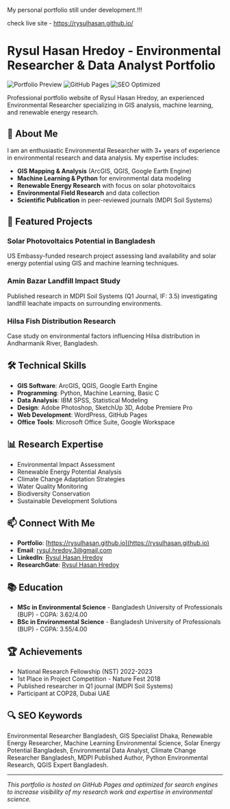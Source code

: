 My personal portfolio still under development.!!!

check live site - https://rysulhasan.github.io/

# Rysul Hasan Hredoy - Environmental Researcher & Data Analyst Portfolio

![Portfolio Preview](https://img.shields.io/badge/Portfolio-Live-success)
![GitHub Pages](https://img.shields.io/badge/Hosted-GitHub%20Pages-blue)
![SEO Optimized](https://img.shields.io/badge/SEO-Optimized-green)

Professional portfolio website of Rysul Hasan Hredoy, an experienced Environmental Researcher specializing in GIS analysis, machine learning, and renewable energy research.

## 🌟 About Me

I am an enthusiastic Environmental Researcher with 3+ years of experience in environmental research and data analysis. My expertise includes:

- **GIS Mapping & Analysis** (ArcGIS, QGIS, Google Earth Engine)
- **Machine Learning & Python** for environmental data modeling
- **Renewable Energy Research** with focus on solar photovoltaics
- **Environmental Field Research** and data collection
- **Scientific Publication** in peer-reviewed journals (MDPI Soil Systems)

## 🚀 Featured Projects

### Solar Photovoltaics Potential in Bangladesh
US Embassy-funded research project assessing land availability and solar energy potential using GIS and machine learning techniques.

### Amin Bazar Landfill Impact Study
Published research in MDPI Soil Systems (Q1 Journal, IF: 3.5) investigating landfill leachate impacts on surrounding environments.

### Hilsa Fish Distribution Research
Case study on environmental factors influencing Hilsa distribution in Andharmanik River, Bangladesh.

## 🛠️ Technical Skills

- **GIS Software**: ArcGIS, QGIS, Google Earth Engine
- **Programming**: Python, Machine Learning, Basic C
- **Data Analysis**: IBM SPSS, Statistical Modeling
- **Design**: Adobe Photoshop, SketchUp 3D, Adobe Premiere Pro
- **Web Development**: WordPress, GitHub Pages
- **Office Tools**: Microsoft Office Suite, Google Workspace

## 📊 Research Expertise

- Environmental Impact Assessment
- Renewable Energy Potential Analysis
- Climate Change Adaptation Strategies
- Water Quality Monitoring
- Biodiversity Conservation
- Sustainable Development Solutions

## 📫 Connect With Me

- **Portfolio**: [https://rysulhasan.github.io](https://rysulhasan.github.io)
- **Email**: rysul.hredoy.3@gmail.com
- **LinkedIn**: [Rysul Hasan Hredoy](https://linkedin.com/in/rysul-hasan-hredoy)
- **ResearchGate**: [Rysul Hasan Hredoy](https://researchgate.net/profile/Rysul-Hasan-Hredoy)

## 📚 Education

- **MSc in Environmental Science** - Bangladesh University of Professionals (BUP) - CGPA: 3.62/4.00
- **BSc in Environmental Science** - Bangladesh University of Professionals (BUP) - CGPA: 3.55/4.00

## 🏆 Achievements

- National Research Fellowship (NST) 2022-2023
- 1st Place in Project Competition - Nature Fest 2018
- Published researcher in Q1 journal (MDPI Soil Systems)
- Participant at COP28, Dubai UAE

## 🔍 SEO Keywords

Environmental Researcher Bangladesh, GIS Specialist Dhaka, Renewable Energy Researcher, Machine Learning Environmental Science, Solar Energy Potential Bangladesh, Environmental Data Analyst, Climate Change Researcher Bangladesh, MDPI Published Author, Python Environmental Research, QGIS Expert Bangladesh.

---

*This portfolio is hosted on GitHub Pages and optimized for search engines to increase visibility of my research work and expertise in environmental science.*
